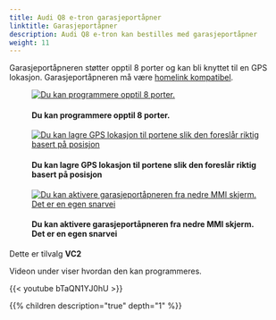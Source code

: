 ```yaml
---
title: Audi Q8 e-tron garasjeportåpner
linktitle: Garasjeportåpner
description: Audi Q8 e-tron kan bestilles med garasjeportåpner
weight: 11
---
```

<!-- markdownlint-disable MD033 -->

Garasjeportåpneren støtter opptil 8  porter og kan bli knyttet til en GPS lokasjon. Garasjeportåpneren må være [homelink kompatibel](https://www.homelink.com/).

<figure>
    <a href="https://media.electrichasgoneaudi.net/multimedia/models/e-tron/technology/garagedooropener/opener2.jpg">
        <img src="https://media.electrichasgoneaudi.net/multimedia/models/e-tron/technology/garagedooropener/opener2s.jpg"
        alt="Du kan programmere opptil 8 porter." title="Du kan programmere opptil 8 porter.">
    </a>
    <figcaption><h4>Du kan programmere opptil 8 porter.</h4></figcaption>
</figure>

<figure>
    <a href="https://media.electrichasgoneaudi.net/multimedia/models/e-tron/technology/garagedooropener/opener1.jpg">
        <img src="https://media.electrichasgoneaudi.net/multimedia/models/e-tron/technology/garagedooropener/opener1s.jpg"
        alt="Du kan lagre GPS lokasjon til portene slik den foreslår riktig basert på posisjon" title="Du kan lagre GPS lokasjon til portene slik den foreslår riktig basert på posisjon">
    </a>
    <figcaption><h4>Du kan lagre GPS lokasjon til portene slik den foreslår riktig basert på posisjon</h4></figcaption>
</figure>

<figure>
    <a href="https://media.electrichasgoneaudi.net/multimedia/models/e-tron/technology/garagedooropener/opener3.jpg">
        <img src="https://media.electrichasgoneaudi.net/multimedia/models/e-tron/technology/garagedooropener/opener3s.jpg"
        alt="Du kan aktivere garasjeportåpneren fra nedre MMI skjerm. Det er en egen snarvei" title="Du kan aktivere garasjeportåpneren fra nedre MMI skjerm. Det er en egen snarvei">
    </a>
    <figcaption><h4>Du kan aktivere garasjeportåpneren fra nedre MMI skjerm. Det er en egen snarvei</h4></figcaption>
</figure>

Dette er tilvalg **VC2**

Videon under viser hvordan den kan programmeres.

{{< youtube bTaQN1YJ0hU >}}

{{% children description="true" depth="1" %}}

